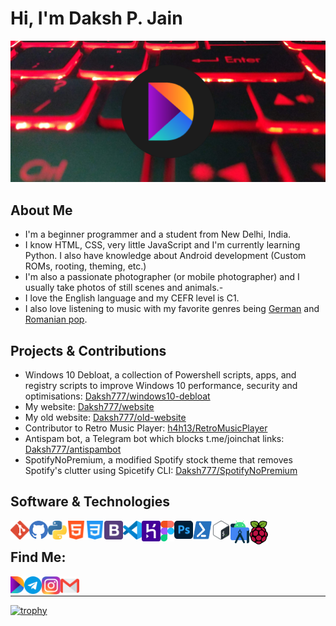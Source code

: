 # Hi, I'm Daksh P. Jain

<img src="https://raw.githubusercontent.com/Daksh777/Daksh777/master/banner.png" alt="banner that contains my logo superimposed on my laptop's keyboard">

## About Me
- I'm a beginner programmer and a student from New Delhi, India.
- I know HTML, CSS, very little JavaScript and I'm currently learning Python. I also have knowledge about Android development (Custom ROMs, rooting, theming, etc.)
- I'm also a passionate photographer (or mobile photographer) and I usually take photos of still scenes and animals.- 
- I love the English language and my CEFR level is C1.
- I also love listening to music with my favorite genres being [German](https://open.spotify.com/playlist/2I6QOUXFekJHdaOSd0u50g?si=e456900b954b49ba) and [Romanian pop](https://open.spotify.com/playlist/0O1PytZfZvI8VzAO7yod07?si=E_0_dmYQTZOh2UP1V7LBAA).

## Projects & Contributions
- Windows 10 Debloat, a collection of Powershell scripts, apps, and registry scripts to improve Windows 10 performance, security and optimisations: [Daksh777/windows10-debloat](https://github.com/Daksh777/windows10-debloat)
- My website: [Daksh777/website](https://github.com/Daksh777/website)
- My old website: [Daksh777/old-website](https://github.com/Daksh777/old-website)
- Contributor to Retro Music Player: [h4h13/RetroMusicPlayer](https://github.com/h4h13/RetroMusicPlayer)
- Antispam bot, a Telegram bot which blocks t.me/joinchat links: [Daksh777/antispambot](https://github.com/Daksh777/antispambot)
- SpotifyNoPremium, a modified Spotify stock theme that removes Spotify's clutter using Spicetify CLI: [Daksh777/SpotifyNoPremium](https://github.com/Daksh777/SpotifyNoPremium)

## Software & Technologies
[<img align="left" alt="Git" width="30px" src="icons/git.svg" />](/ "Git")
[<img align="left" alt="GitHub" width="30px" src="icons/github.svg" />](/ "GitHub")
[<img align="left" alt="Python" width="30px" src="icons/python.svg" />](/ "Python")
[<img align="left" alt="HTML5" width="30px" src="icons/html.svg" />](/ "HTML5")
[<img align="left" alt="CSS3" width="30px" src="icons/css.svg" />](/ "CSS3")
[<img align="left" alt="Bootstrap" width="30px" src="icons/bootstrap.svg" />](/ "Bootstrap")
[<img align="left" alt="Visual Studio Code" width="30px" src="icons/vsc.svg" />](/ "Visual Studio Code")
[<img align="left" alt="Heroku" width="30px" src="icons/heroku.svg" />](/ "Heroku")
[<img align="left" alt="Figma" width="22px" src="icons/figma.svg" />](/ "Figma")
[<img align="left" alt="Photoshop" width="30px" src="icons/photoshop.svg" />](/ "Photoshop")
[<img align="left" alt="Powershell Scripting" height="30px" width="30px" src="icons/powershell.svg" />](/ "Powershell Scripting")
[<img align="left" alt="Bash Scripting" width="30px" src="icons/bash.svg" />](/ "Bash Scripting")
[<img align="left" alt="Android Studio" width="30px" src="icons/androidstudio.svg" />](/ "Android Studio")
[<img align="left" alt="Raspberry Pi" width="30px" src="icons/raspberrypi.svg" />](/ "Raspberry Pi")
<br>

## Find Me:

[<img align="left" alt="https://daksh.eu.org" width="22px" src="icons/DakshLogo.svg" />](https://daksh.eu.org)
[<img align="left" alt="https://t.me/Daksh777" width="28px" src="icons/telegram.svg" />](https://t.me/Daksh777)
[<img align="left" alt="https://instagram.com/daksh_eu_org" width="30px" src="icons/instagram.svg" />](https://instagram.com/daksh_eu_org)
[<img align="left" alt="contact@daksh.eu.org" height="30px" width="30px" src="icons/gmail.svg" />](mailto:contact@daksh.eu.org)
<br />

---
[![trophy](https://github-profile-trophy.vercel.app/?username=daksh777&theme=onedark)](https://github.com/ryo-ma/github-profile-trophy)
